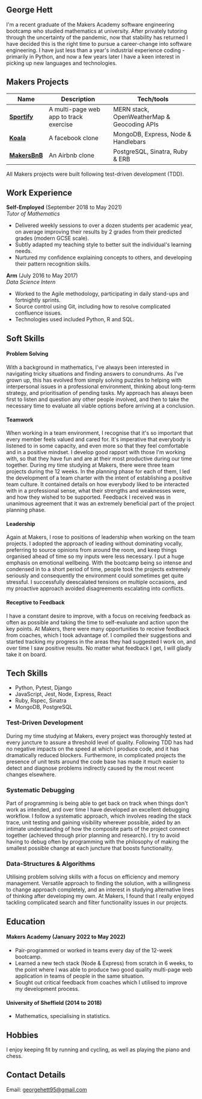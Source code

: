 ## George Hett

I'm a recent graduate of the Makers Academy software engineering bootcamp who studied mathematics at university. After privately tutoring through the uncertainty of the pandemic, now that stability has returned I have decided this is the right time to pursue a career-change into software engineering. I have just less than a year's industrial experience coding - primarily in Python, and now a few years later I have a keen interest in picking up new languages and technologies.

## Makers Projects

| Name | Description | Tech/tools |
| ---- | ----------- | ---------- |
| [**Sportify**](https://github.com/valentina-maggio/sportify) | A multi-page web app to track exercise | MERN stack, OpenWeatherMap & Geocoding APIs |
| [**Koala**](https://github.com/adamwoodcock98/koala) | A facebook clone | MongoDB, Express, Node & Handlebars |
| [**MakersBnB**](https://github.com/ruiined/makersbnb) | An Airbnb clone | PostgreSQL, Sinatra, Ruby & ERB |

All Makers projects were built following test-driven development (TDD).

## Work Experience

**Self-Employed** (September 2018 to May 2021)  
_Tutor of Mathematics_

- Delivered weekly sessions to over a dozen students per academic year, on average improving their results by 2 grades from their predicted grades (modern GCSE scale).
- Subtly adapted my teaching style to better suit the individual's learning needs.
- Nurtured my confidence explaining concepts to others, and developing their pattern recognition skills.

**Arm** (July 2016 to May 2017)  
_Data Science Intern_

- Worked to the Agile methodology, participating in daily stand-ups and fortnightly sprints.
- Source control using Git, including how to resolve complicated confluence issues.
- Technologies used included Python, R and SQL.

## Soft Skills

#### Problem Solving

With a background in mathematics, I've always been interested in navigating tricky situations and finding answers to conundrums. As I've grown up, this has evolved from simply solving puzzles to helping with interpersonal issues in a professional environment, thinking about long-term strategy, and prioritisation of pending tasks. My approach has always been first to listen and question any other people involved, and then to take the necessary time to evaluate all viable options before arriving at a conclusion.

#### Teamwork

When working in a team environment, I recognise that it's so important that every member feels valued and cared for. It's imperative that everybody is listened to in some capacity, and even more so that they feel comfortable and in a positive mindset. I develop good rapport with those I'm working with, so that they have fun and are at their most productive during our time together. During my time studying at Makers, there were three team projects during the 12 weeks. In the planning phase for each of them, I led the development of a team charter with the intent of establishing a positive team culture. It contained details on how everybody liked to be interacted with in a professional sense, what their strengths and weaknesses were, and how they wished to be supported. Feedback I received was in unanimous agreement that it was an extremely beneficial part of the project planning phase.

#### Leadership

Again at Makers, I rose to positions of leadership when working on the team projects. I adopted the approach of leading without dominating vocally, preferring to source opinions from around the room, and keep things organised ahead of time so my inputs were less necessary. I put a huge emphasis on emotional wellbeing. With the bootcamp being so intense and condensed in to a short period of time, people took the projects extremely seriously and consequently the environment could sometimes get quite stressful. I successfully deescalated tensions on multiple occasions, and my proactive approach avoided disagreements escalating into conflicts.

#### Receptive to Feedback

I have a constant desire to improve, with a focus on receiving feedback as often as possible and taking the time to self-evaluate and action upon the key points. At Makers, there were many opportunities to receive feedback from coaches, which I took advantage of. I compiled their suggestions and started tracking my progress in the areas they had suggested I work on, and over time I saw positive results. No matter what feedback I get, I will gladly take it on board.

## Tech Skills

- Python, Pytest, Django
- JavaScript, Jest, Node, Express, React
- Ruby, Rspec, Sinatra
- MongoDB, PostgreSQL

### Test-Driven Development

During my time studying at Makers, every project was thoroughly tested at every juncture to assure a threshold level of quality. Following TDD has had no negative impacts on the speed at which I produce code, and it has dramatically reduced blockers. Furthermore, in complicated projects the presence of unit tests around the code base has made it much easier to detect and diagnose problems indirectly caused by the most recent changes elsewhere.

### Systematic Debugging

Part of programming is being able to get back on track when things don't work as intended, and over time I have developed an excellent debugging workflow. I follow a systematic approach, which involves reading the stack trace, unit testing and gaining visibility wherever possible, aided by an intimate understanding of how the composite parts of the project connect together (achieved through prior planning and research). I try to avoid having to debug often by programming with the philosophy of making the smallest possible change at each juncture that boosts functionality.

### Data-Structures & Algorithms

Utilising problem solving skills with a focus on efficiency and memory management. Versatile approach to finding the solution, with a willingness to change approach completely, and an interest in studying alternative lines of thinking after developing my own. At Makers, I found that I really enjoyed tackling complicated search and filter functionality issues in our projects.

## Education

#### Makers Academy (January 2022 to May 2022)
- Pair-programmed or worked in teams every day of the 12-week bootcamp.
- Learned a new tech stack (Node & Express) from scratch in 6 weeks, to the point where I was able to produce two good quality multi-page web application in teams of people in the same situation.
- Sought out critical feedback from coaches which I utilised to improve my development process.

#### University of Sheffield (2014 to 2018)

- Mathematics, specialising in statistics.

## Hobbies

I enjoy keeping fit by running and cycling, as well as playing the piano and chess.

## Contact Details

Email: georgehett95@gmail.com
